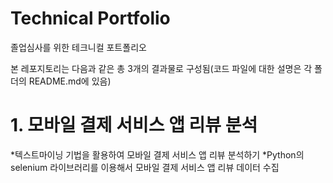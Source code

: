 # Technical Portfolio

졸업심사를 위한 테크니컬 포트폴리오

본 레포지토리는 다음과 같은 총 3개의 결과물로 구성됨(코드 파일에 대한 설명은 각 폴더의 README.md에 있음)

# 1. 모바일 결제 서비스 앱 리뷰 분석

*텍스트마이닝 기법을 활용하여 모바일 결제 서비스 앱 리뷰 분석하기
*Python의 selenium 라이브러리를 이용해서 모바일 결제 서비스 앱 리뷰 데이터 수집


